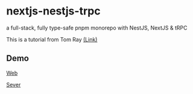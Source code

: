 # nextjs-nestjs-trpc
a full-stack, fully type-safe pnpm monorepo with NestJS, NextJS &amp; tRPC

This is a tutorial from Tom Ray [(Link)](https://www.tomray.dev/nestjs-nextjs-trpc)

## Demo

[Web](https://nextjs-nestjs-trpc-web.up.railway.app/)

[Sever](https://nextjs-nestjs-trpc-server.up.railway.app/)
